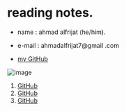# reading notes.
* name : ahmad alfrijat (he/him).

* e-mail : ahmadalfrijat7@gmail .com 

* [my GitHub](https://github.com/ahmadfrijathttp://github.com)

 

![image](https://wpshopmart.com/wp-content/uploads/2016/10/Code-It-Logical-HD-Wallpaper-1.jpg)


1. [GitHub](https://ahmadfrijat.github.io/reading-notes/githup)
1. [GitHub](http://github.com)
1. [GitHub](https://ahmadfrijat.github.io/reading-notes-03/.)





